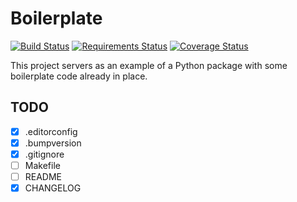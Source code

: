 Boilerplate
===========

[![Build Status](https://travis-ci.org/ateliedocodigo/python-module-boilerplate.svg?branch=master)](https://travis-ci.org/ateliedocodigo/python-module-boilerplate)
[![Requirements Status](https://requires.io/github/ateliedocodigo/python-module-boilerplate/requirements.svg?branch=master)](https://requires.io/github/ateliedocodigo/python-module-boilerplate/requirements/?branch=master)
[![Coverage Status](https://coveralls.io/repos/github/ateliedocodigo/python-module-boilerplate/badge.svg?branch=master)](https://coveralls.io/github/ateliedocodigo/python-module-boilerplate?branch=master)

This project servers as an example of a Python package with some boilerplate
code already in place.

TODO
----

* [x] .editorconfig
* [x] .bumpversion
* [x] .gitignore
* [ ] Makefile
* [ ] README
* [x] CHANGELOG

